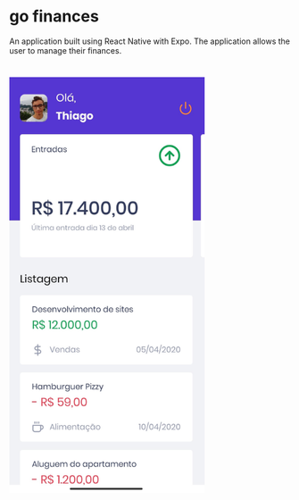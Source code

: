 # go finances
An application built using React Native with Expo. The application allows the user to manage their finances.
#
<img src="https://github.com/euthribeiro/gofinances/blob/master/public/exemple.jpg" width="350">

